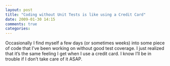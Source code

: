 ```yaml
---
layout: post
title: "Coding without Unit Tests is like using a Credit Card"
date: 2009-01-30 14:15
comments: true
categories: 
---
```


Occasionally I find myself a few days (or sometimes weeks) into some piece of code that I’ve been working on without good test coverage. I just realized that it’s the same feeling I get when I use a credit card. I know I’ll be in trouble if I don’t take care of it ASAP.
